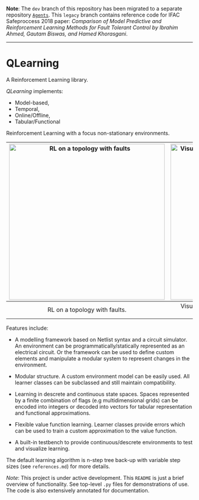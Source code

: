 **Note**: The `dev` branch of this repository has been migrated to a separate repository [`Agents`](https://github.com/hazrmard/Agents). This `legacy` branch contains reference code for IFAC Safeproccess 2018 paper: *Comparison of Model Predictive and Reinforcement Learning Methods for Fault Tolerant Control by Ibrahim Ahmed, Gautam Biswas, and Hamed Khorasgani*.

---

# QLearning

A Reinforcement Learning library.

*QLearning* implements:

* Model-based,
* Temporal,
* Online/Offline,
* Tabular/Functional

Reinforcement Learning with a focus non-stationary environments.

| <img src="/img/topology.png" alt="RL on a topology with faults" width="420"/> | <img src="/img/tanks.gif" alt="Visualization of a fuel tank system modelled as a circuit" width="420"/> |
|:---:|:---:|
|RL on a topology with faults. | Visualization of a fuel tank system modelled as a circuit. |

Features include:

* A modelling framework based on Netlist syntax and a circuit simulator. An
environment can be programmatically/statically represented as an electrical
circuit. Or the framework can be used to define custom elements and manipulate
a modular system to represent changes in the environment.

* Modular structure. A custom environment model can be easily used. All learner
classes can be subclassed and still maintain compatibility.

* Learning in descrete and continuous state spaces. Spaces represented by a
finite combination of flags (e.g multidimensional grids) can be encoded into
integers or decoded into vectors for tabular representation and functional
approximations.

* Flexible value function learning. Learner classes provide errors which can
be used to train a custom approximation to the value function.

* A built-in testbench to provide continuous/descrete environments to test
and visualize learning.

The default learning algorithm is n-step tree back-up with variable step sizes
(see `references.md`) for more details.

*Note*: This project is under active development. This `README` is just a brief
overview of functionality. See top-level `.py` files for demonstrations of use.
The code is also extensively annotated for documentation.
